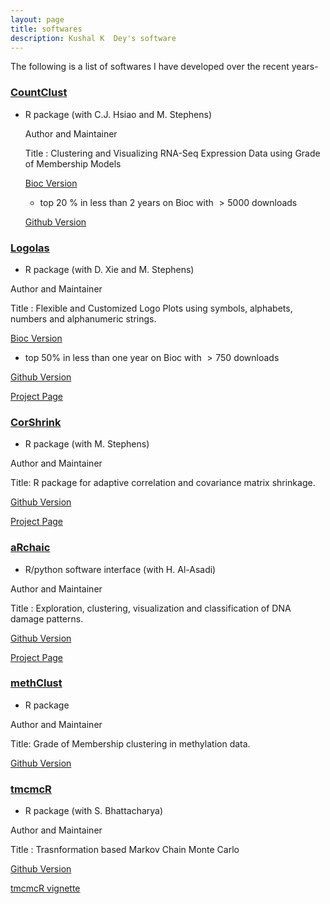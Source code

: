 ```yaml
---
layout: page
title: softwares
description: Kushal K  Dey's software
---
```


The following is a list of softwares I have developed over the recent years-

### <a name="CountClust"></a>[CountClust](https://github.com/kkdey/CountClust)

* R package (with C.J. Hsiao and M. Stephens)

  Author and Maintainer
  
  Title : Clustering and Visualizing RNA-Seq Expression Data using Grade of   Membership Models

  [Bioc Version](https://bioconductor.org/packages/release/bioc/html/CountClust.html)

  - top 20 $\%$ in less than 2 years on Bioc with $> 5000$ downloads

  [Github Version](https://github.com/kkdey/CountClust)


### <a name="Logolas"></a>[Logolas](https://github.com/kkdey/Logolas)

* R package  (with D. Xie and M. Stephens)

Author and Maintainer

Title : Flexible and Customized Logo Plots using symbols, alphabets, numbers and alphanumeric strings.

[Bioc Version](https://bioconductor.org/packages/release/bioc/html/Logolas.html)

- top $50\%$ in less than one year on Bioc with $> 750$ downloads

[Github Version](https://github.com/kkdey/Logolas)

[Project Page](https://kkdey.github.io/Logolas-pages/)

### <a name="CorShrink"></a>[CorShrink](https://github.com/kkdey/CorShrink)

* R package (with M. Stephens)

Author and Maintainer 

Title: R package for adaptive correlation and covariance matrix shrinkage.

[Github Version](https://github.com/kkdey/CorShrink)

[Project Page](https://kkdey.github.io/CorShrink-pages/)


### <a name="aRchaic"></a>[aRchaic](https://github.com/kkdey/aRchaic)

* R/python software interface (with H. Al-Asadi)

Author and Maintainer

Title : Exploration, clustering, visualization and classification of DNA damage patterns.

[Github Version](https://github.com/kkdey/aRchaic)

[Project Page](https://kkdey.github.io/aRchaic/)


### <a name="methClust"></a>[methClust](https://github.com/kkdey/aRchaic)

* R package

Author and Maintainer

Title: Grade of Membership clustering in methylation data.

[Github Version](https://github.com/kkdey/aRchaic)


### <a name="tmcmcR"></a>[tmcmcR](https://github.com/kkdey/tmcmcR)

* R package (with S. Bhattacharya)

Author and Maintainer

Title : Trasnformation based Markov Chain Monte Carlo

[Github Version](https://github.com/kkdey/tmcmcR)

[tmcmcR vignette](https://rpubs.com/kkdey/132076)


